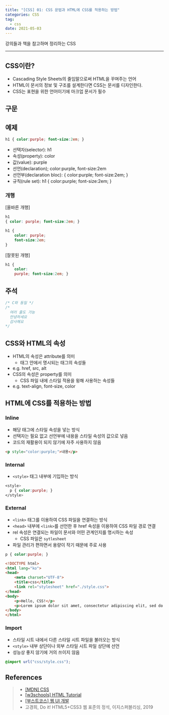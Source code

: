 ```yaml
---  
title: "[CSS] 01: CSS 문법과 HTML에 CSS를 적용하는 방법"
categories: CSS
tag:
  - css
date: 2021-05-03
--- 
```


강의들과 책을 참고하며 정리하는 CSS

---

## CSS이란?

- Cascading Style Sheets의 줄임말으로써 HTML을 꾸며주는 언어
- HTML이 문서의 정보 및 구조를 설계한다면 CSS는 문서를 디자인한다.
- CSS는 표현을 위한 언어이기에 마크업 문서가 필수

## 구문

## 예제

```css
h1 { color:purple; font-size:2em; }
```

- 선택자(selector): h1
- 속성(property): color
- 값(value): purple
- 선언(declaration); color:purple, font-size:2em
- 선언부(declaration bloc): { color:purple; font-size:2em; }
- 규칙(rule set): h1 { color:purple; font-size:2em; }

### 개행

[올바른 개행]

```css
h1
{ color: purple; font-size:2em; }

h1 {
    color: purple;
    font-size:2em;
}
```

[잘못된 개행]

```css
h1 {
    color:
    purple; font-size:2em; }
```

## 주석

```css
/* C와 동일 */
/*
  여러 줄도 가능
  안녕하세요
  감사해요
*/
```

## CSS와 HTML의 속성

- HTML의 속성은 attribute를 의미
  - 태그 안에서 명시되는 태그의 속성들
- e.g. href, src, alt
- CSS의 속성은 property를 의미
  - CSS 파일 내에 스타일 적용을 윙해 사용하는 속성들
- e.g. text-align, font-size, color

## HTML에 CSS를 적용하는 방법

### Inline

- 해당 태그에 스타일 속성을 넣는 방식
- 선택자는 필요 없고 선언부에 내용을 스타일 속성의 값으로 넣음
- 코드의 재활용이 되지 않기에 자주 사용하지 않음

```html
<p style="color:purple;">내용</p>
```

### Internal

- `<style>` 태그 내부에 기입하는 방식

```css
<style> 
  p { color:purple; }
</style>
```

### External

- `<link>` 태그를 이용하여 CSS 파일을 연결하는 방식
- `<head>` 내부에 `<link>`를 선언한 후 href 속성을 이용하여 CSS 파일 경로 연결
- rel 속성은 연결되는 파일이 문서와 어떤 관계인지를 명시하는 속성
  - CSS 파일은 `sytlesheet`
- 파일 관리가 편하면서 용량이 작기 때문에 주로 사용

```css
p { color:purple; }
```

```html
<!DOCTYPE html>
<html lang="ko">
<head>
    <meta charset="UTF-8">
    <title>css</title>
    <link rel="stylesheet" href="./style.css">
</head>
<body>
    <p>Hello, CSS!</p>
    <p>Lorem ipsum dolor sit amet, consectetur adipiscing elit, sed do eiusmod tempor incididunt ut labore et dolore magna aliqua. Ut enim ad minim veniam, quis nostrud exercitation ullamco laboris nisi ut aliquip ex ea commodo consequat. Duis aute irure dolor in reprehenderit in voluptate velit esse cillum dolore eu fugiat nulla pariatur. Excepteur sint occaecat cupidatat non proident, sunt in culpa qui officia deserunt mollit anim id est laborum.</p>
</body>
</html>
```

### Import

- 스타일 시트 내에서 다른 스타일 시트 파일을 불러오는 방식
- `<style>` 내부 상단이나 외부 스타일 시트 파일 상단에 선언
- 성능상 좋지 않기에 거의 쓰이지 않음
  
```css
@import url("css/style.css");
```

## References

>- [[MDN] CSS](https://developer.mozilla.org/ko/docs/Web/CSS)
>- [[w3schools] HTML Tutorial](https://www.w3schools.com/css/default.asp)
>- [[부스트코스] 웹 UI 개발](https://www.boostcourse.org/cs120)
>- 고경희, Do it! HTML5+CSS3 웹 표준의 정석, 이지스퍼블리싱, 2019
